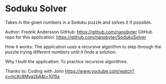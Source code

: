 # Soduku Solver

Takes in the given numbers in a Soduku puzzle and solves it if possible.

Author:
Fredrik Andersson
GitHub: https://github.com/nanobyter
GitHub repo for this application: https://github.com/nanobyter/SodukuSolver

How it works:
The application uses a recursive algorithm to step through the puzzle trying different numbers until it finds a solution.

Why I built the application:
To practice recursive algorithms.

Thanks to:
Coding with John
https://www.youtube.com/watch?v=mcXc8Mva2bA&t=1015s



